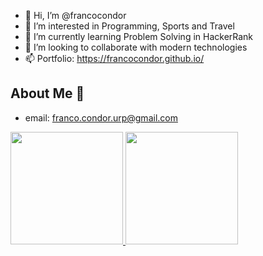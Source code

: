 - 👋 Hi, I’m @francocondor
- 👀 I’m interested in Programming, Sports and Travel
- 🌱 I’m currently learning Problem Solving in HackerRank
- 💞️ I’m looking to collaborate with modern technologies
- 📫 Portfolio: https://francocondor.github.io/

<!---
francocondor/francocondor is a ✨ special ✨ repository because its `README.md` (this file) appears on your GitHub profile.
You can click the Preview link to take a look at your changes.
--->

## About Me 📱

- email: <a href="mailto:franco.condor.urp@gmail.com">franco.condor.urp@gmail.com</a>

<a href="#">
  <img height=180 src="https://github-readme-stats-qqv2aqnd7-francos-projects-6fd677ad.vercel.app/api/top-langs/?username=francocondor" />
</a>
<a href="#">
  <img height=180 src="https://github-readme-stats-qqv2aqnd7-francos-projects-6fd677ad.vercel.app/api/top-langs/?username=francocondor" />
</a>
<br/>
